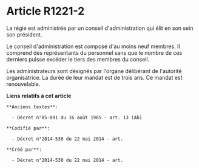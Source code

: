 # Article R1221-2

La régie est administrée par un conseil d'administration qui élit en son sein son président.

Le conseil d'administration est composé d'au moins neuf membres. Il comprend des représentants du personnel sans que le
nombre de ces derniers puisse excéder le tiers des membres du conseil.

Les administrateurs sont désignés par l'organe délibérant de l'autorité organisatrice. La durée de leur mandat est de trois
ans. Ce mandat est renouvelable.

**Liens relatifs à cet article**

	**Anciens textes**:

	  - Décret n°85-891 du 16 août 1985 - art. 13 (Ab)

	**Codifié par**:

	  - Décret n°2014-530 du 22 mai 2014 - art.

	**Créé par**:

	  - Décret n°2014-530 du 22 mai 2014 - art.
